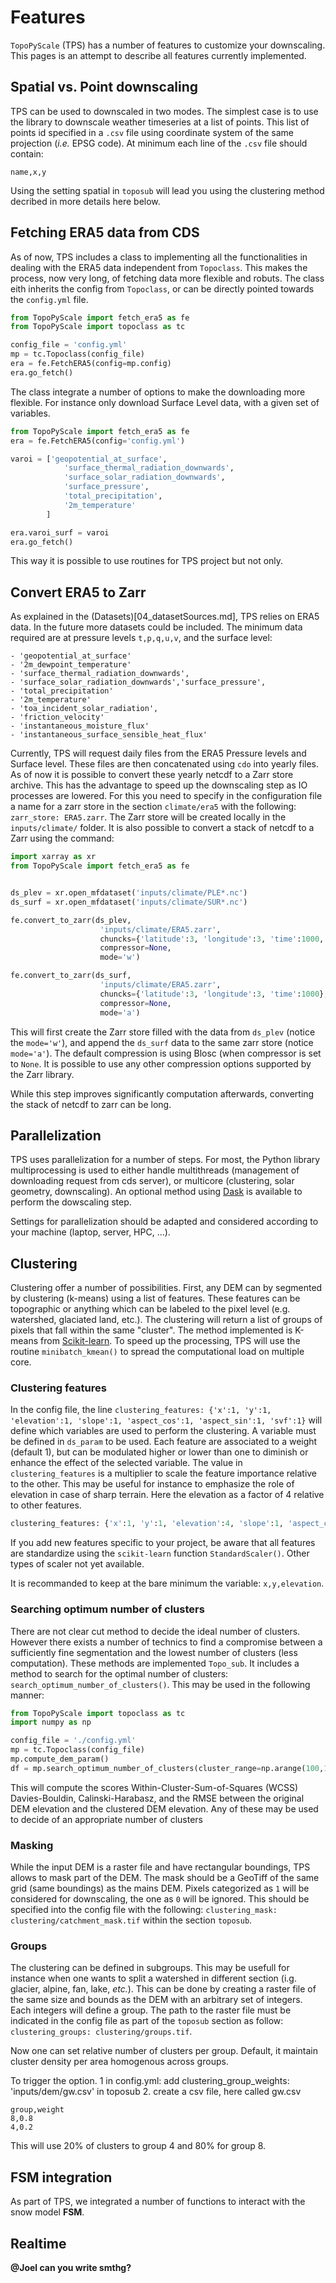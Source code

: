 # Features

`TopoPyScale` (TPS) has a number of features to customize your downscaling. This pages is an attempt to describe all features currently implemented.

## Spatial vs. Point downscaling

TPS can be used to downscaled in two modes. The simplest case is to use the library to downscale weather timeseries at a list of points. This list of points id specified in a `.csv` file using coordinate system of the same projection (*i.e.* EPSG code). At minimum each line of the `.csv` file should contain:

```text
name,x,y
```

Using the setting spatial in `toposub` will lead you using the clustering method decribed in more details here below. 

## Fetching ERA5 data from CDS

As of now, TPS includes a class to implementing all the functionalities in dealing with the ERA5 data independent from `Topoclass`. This makes the process, now very long, of fetching data more flexible and robuts. The class eith inherits the config from `Topoclass`, or can be directly pointed towards the `config.yml` file.

```python
from TopoPyScale import fetch_era5 as fe 
from TopoPyScale import topoclass as tc 

config_file = 'config.yml'
mp = tc.Topoclass(config_file)
era = fe.FetchERA5(config=mp.config)
era.go_fetch()
```

The class integrate a number of options to make the downloading more flexible. For instance only download Surface Level data, with a given set of variables.

```python
from TopoPyScale import fetch_era5 as fe 
era = fe.FetchERA5(config='config.yml')

varoi = ['geopotential_at_surface',
			'surface_thermal_radiation_downwards',
            'surface_solar_radiation_downwards',
            'surface_pressure',
            'total_precipitation', 
            '2m_temperature'
        ]

era.varoi_surf = varoi
era.go_fetch()
```

This way it is possible to use routines for TPS project but not only.


## Convert ERA5 to Zarr

As explained in the (Datasets)[04_datasetSources.md], TPS relies on ERA5 data. In the future more datasets could be included. The minimum data required are at pressure levels `t,p,q,u,v`, and the surface level:
```
- 'geopotential_at_surface'
- '2m_dewpoint_temperature'
- 'surface_thermal_radiation_downwards',
- 'surface_solar_radiation_downwards','surface_pressure',
- 'total_precipitation'
- '2m_temperature'
- 'toa_incident_solar_radiation',
- 'friction_velocity'
- 'instantaneous_moisture_flux'
- 'instantaneous_surface_sensible_heat_flux'
```

Currently, TPS will request daily files from the ERA5 Pressure levels and Surface level. These files are then concatenated using `cdo` into yearly files. As of now it is possible to convert these yearly netcdf to a Zarr store archive. This has the advantage to speed up the downscaling step as IO processes are lowered. For this you need to specify in the configuration file a name for a zarr store in the section `climate/era5` with the following: `zarr_store: ERA5.zarr`. The Zarr store will be created locally in the `inputs/climate/` folder. It is also possible to convert a stack of netcdf to a Zarr using the command:

```python
import xarray as xr 
from TopoPyScale import fetch_era5 as fe 


ds_plev = xr.open_mfdataset('inputs/climate/PLE*.nc')
ds_surf = xr.open_mfdataset('inputs/climate/SUR*.nc')

fe.convert_to_zarr(ds_plev, 
					'inputs/climate/ERA5.zarr', 
					chuncks={'latitude':3, 'longitude':3, 'time':1000, 'level':7},
					compressor=None, 
					mode='w')

fe.convert_to_zarr(ds_surf, 
					'inputs/climate/ERA5.zarr', 
					chuncks={'latitude':3, 'longitude':3, 'time':1000},
					compressor=None, 
					mode='a')
```

This will first create the Zarr store filled with the data from `ds_plev` (notice the `mode='w'`), and append the `ds_surf` data to the same zarr store (notice `mode='a'`). The default compression is using Blosc (when compressor is set to `None`. It is possible to use any other compression options supported by the Zarr library. 

While this step improves significantly computation afterwards, converting the stack of netcdf to zarr can be long.

## Parallelization

TPS uses parallelization for a number of steps. For most, the Python library multiprocessing is used to either handle multithreads (management of downloading request from cds server), or multicore (clustering, solar geometry, downscaling). An optional method using [Dask](https://docs.dask.org/en/stable/) is available to perform the dowscaling step. 

Settings for parallelization should be adapted and considered according to your machine (laptop, server, HPC, ...).

## Clustering

Clustering offer a number of possibilities. First, any DEM can by segmented by clustering (k-means) using a list of features. These features can be topographic or anything which can be labeled to the pixel level (e.g. watershed, glaciated land, etc.). The clustering will return a list of groups of pixels that fall within the same "cluster". The method implemented is K-means from [Scikit-learn](https://sklearn.org/stable/getting_started.html). To speed up the processing, TPS will use the routine `minibatch_kmean()` to spread the computational load on multiple core. 

### Clustering features

In the config file, the line `clustering_features: {'x':1, 'y':1, 'elevation':1, 'slope':1, 'aspect_cos':1, 'aspect_sin':1, 'svf':1}` will define which variables are used to perform the clustering. A variable must be defined in `ds_param` to be used. Each feature are associated to a weight (default 1), but can be modulated higher or lower than one to diminish or enhance the effect of the selected variable. The value in `clustering_features` is a multiplier to scale the feature importance relative to the other. This may be useful for instance to emphasize the role of elevation in case of sharp terrain. Here the elevation as a factor of 4 relative to other features. 

```python
clustering_features: {'x':1, 'y':1, 'elevation':4, 'slope':1, 'aspect_cos':1, 'aspect_sin':1, 'svf':1}
```

If you add new features specific to your project, be aware that all features are standardize using the `scikit-learn` function `StandardScaler()`. Other types of scaler not yet available.

It is recommanded to keep at the bare minimum the variable: `x,y,elevation`.

### Searching optimum number of clusters

There are not clear cut method to decide the ideal number of clusters. However there exists a number of technics to find a compromise between a sufficiently fine segmentation and the lowest number of clusters (less computation). These methods are implemented `Topo_sub`. It includes a method to search for the optimal number of clusters: `search_optimum_number_of_clusters()`. This may be used in the following manner:

```python
from TopoPyScale import topoclass as tc
import numpy as np

config_file = './config.yml'
mp = tc.Topoclass(config_file)
mp.compute_dem_param()
df = mp.search_optimum_number_of_clusters(cluster_range=np.arange(100,1000,50),plot=False)
```

This will compute the scores Within-Cluster-Sum-of-Squares (WCSS) Davies-Bouldin, Calinski-Harabasz, and the RMSE between the original DEM elevation and the clustered DEM elevation. Any of these may be used to decide of an appropriate number of clusters  

### Masking

While the input DEM is a raster file and have rectangular boundings, TPS allows to mask part of the DEM. The mask should be a GeoTiff of the same grid (same boundings) as the mains DEM. Pixels categorized as `1` will be considered for downscaling, the one as `0` will be ignored. This should be specified into the config file with the following: `clustering_mask: clustering/catchment_mask.tif` within the section `toposub`.

### Groups

The clustering can be defined in subgroups. This may be usefull for instance when one wants to split a watershed in different section (i.g. glacier, alpine, fan, lake, *etc.*). This can be done by creating a raster file of the same size and bounds as the DEM with an arbitrary set of integers. Each integers will define a group. The path to the raster file must be indicated in the config file as part of the `toposub` section as follow: `clustering_groups: clustering/groups.tif`.

Now one can set relative number of clusters per group. Default, it maintain cluster density per area homogenous across groups.

To trigger the option.
1 in config.yml:
add clustering_group_weights: 'inputs/dem/gw.csv' in toposub
2. create a csv file, here called gw.csv
```
group,weight
8,0.8
4,0.2
```
This will use 20% of clusters to group 4 and 80% for group 8.

## FSM integration

As part of TPS, we integrated a number of functions to interact with the snow model **FSM**. 

## Realtime

**@Joel can you write smthg?**